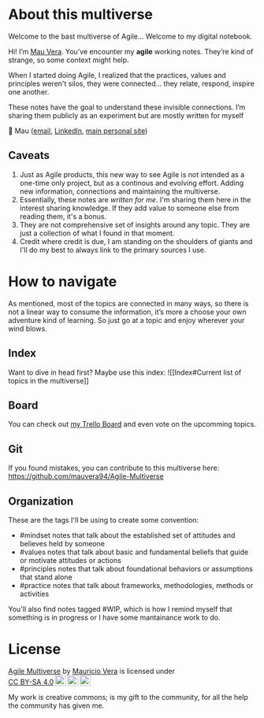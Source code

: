 # About this multiverse

Welcome to the bast multiverse of Agile... Welcome to my digital notebook.

Hi! I’m [Mau Vera](https://www.mauvera.co/). You’ve encounter my **agile** working notes. They’re kind of strange, so some context might help.

When I started doing Agile, I realized that the practices, values and principles weren't silos, they were connected... they relate, respond, inspire one another.

These notes have the goal to understand these invisible connections. I’m sharing them publicly as an experiment but are mostly written for myself

👋 Mau ([email](mailto:multiverse@mickeymau.com), [LinkedIn](https://www.linkedin.com/in/mauvera/), [main personal site](https://www.mauvera.co/))

## Caveats
1. Just as Agile products, this new way to see Agile is not intended as a one-time only project, but as a continous and evolving effort. Adding new information, connections and maintaining the multiverse.
2. Essentially, these notes are *written for me*. I'm sharing them here in the interest sharing knowledge. If they add value to someone else from reading them, it's a bonus.
3. They are not comprehensive set of insights  around any topic. They are just a collection of what I found in that moment.
4. Credit where credit is due, I am standing on the shoulders of giants and I'll do my best to always link to the primary sources I use.

# How to navigate
As mentioned, most of the topics are connected in many ways, so there is not a linear way to consume the information, it’s more a choose your own adventure kind of learning. So just go at a topic and enjoy wherever your wind blows.

## Index
Want to dive in head first? Maybe use this index:
![[Index#Current list of topics in the multiverse]]

## Board
You can check out [my Trello Board](https://trello.com/b/k8kGahOo/agile-multiverse) and even vote on the upcomming topics. 

## Git
If you found mistakes, you can contribute to this multiverse here: https://github.com/mauvera94/Agile-Multiverse

## Organization
These are the tags I'll be using to create some convention:
- #mindset notes that talk about the established set of attitudes and believes held by someone
- #values notes that talk about basic and fundamental beliefs that guide or motivate attitudes or actions
- #principles notes that talk about foundational behaviors or assumptions that stand alone
- #practice notes that talk about frameworks, methodologies, methods or activities

You'll also find notes tagged #WIP, which is how I remind myself that something is in progress or I have some mantainance work to do. 

# License
<p xmlns:cc="http://creativecommons.org/ns#" xmlns:dct="http://purl.org/dc/terms/"><a property="dct:title" rel="cc:attributionURL" href="https://agilemultiverse.com">Agile Multiverse</a> by <a rel="cc:attributionURL dct:creator" property="cc:attributionName" href="https://mauvera.co/">Mauricio Vera</a> is licensed under <a href="http://creativecommons.org/licenses/by-sa/4.0/?ref=chooser-v1" target="_blank" rel="license noopener noreferrer" style="display:inline-block;">CC BY-SA 4.0<img style="height:22px!important;margin-left:3px;vertical-align:text-bottom;" src="https://mirrors.creativecommons.org/presskit/icons/cc.svg?ref=chooser-v1"><img style="height:22px!important;margin-left:3px;vertical-align:text-bottom;" src="https://mirrors.creativecommons.org/presskit/icons/by.svg?ref=chooser-v1"><img style="height:22px!important;margin-left:3px;vertical-align:text-bottom;" src="https://mirrors.creativecommons.org/presskit/icons/sa.svg?ref=chooser-v1"></a></p>

My work is creative commons; is my gift to the community, for all the help the community has given me.
